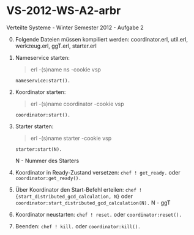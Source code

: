 VS-2012-WS-A2-arbr
==================
Verteilte Systeme - Winter Semester 2012 - Aufgabe 2

0. Folgende Dateien müssen kompiliert werden: coordinator.erl, util.erl, werkzeug.erl, ggT.erl, starter.erl

1. Nameservice starten:
	> erl -(s)name ns -cookie vsp  
	
	``` nameservice:start(). ```
	
2. Koordinator starten:
	> erl -(s)name coordinator -cookie vsp  
	
	``` coordinator:start(). ```
	
3. Starter starten:
	> erl -(s)name starter -cookie vsp  
	
	``` starter:start(N). ```

	N - Nummer des Starters
	
4. Koordinator in Ready-Zustand versetzen:
	``` chef ! get_ready. ``` 
	oder 
	``` coordinator:get_ready(). ```
	
5. Über Koordinator den Start-Befehl erteilen:
	``` chef ! {start_distributed_gcd_calculation, N} ```
	oder 
	``` coordinator:start_distributed_gcd_calculation(N). ```
	N - ggT
	
6. Koordinator neustarten:
	``` chef ! reset. ```
	oder
	``` coordinator:reset(). ```
	
7. Beenden:
	``` chef ! kill. ``` 
	oder
	``` coordinator:kill(). ```
	

